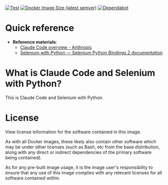 <!-- markdownlint-disable first-line-h1 -->
[![Test](https://github.com/yukihiko-shinoda/dockerfile-claude-code-selenium-python/actions/workflows/test.yml/badge.svg)](https://github.com/yukihiko-shinoda/dockerfile-claude-code-selenium-python/actions/workflows/test.yml)
[![Docker Image Size (latest semver)](https://img.shields.io/docker/image-size/futureys/claude-code-selenium-python)](https://hub.docker.com/r/futureys/claude-code-selenium-python/dockerfile)
[![Dependabot](https://flat.badgen.net/github/dependabot/yukihiko-shinoda/dockerfile-claude-code-selenium-python?icon=dependabot)](https://github.com/yukihiko-shinoda/dockerfile-claude-code-selenium-python/security/dependabot)

# Quick reference

- **Reference materials**:
  - [Claude Code overview - Anthropic](https://docs.anthropic.com/en/docs/claude-code/overview)
  - [Selenium with Python — Selenium Python Bindings 2 documentation](https://selenium-python.readthedocs.io/)

<!-- markdownlint-disable no-trailing-punctuation -->
# What is Claude Code and Selenium with Python?
<!-- markdownlint-enable no-trailing-punctuation -->

This is Claude Code and Selenium with Python.

# License

View license information for the software contained in this image.

As with all Docker images, these likely also contain other software which may be under other licenses (such as Bash, etc from the base distribution, along with any direct or indirect dependencies of the primary software being contained).

As for any pre-built image usage, it is the image user's responsibility to ensure that any use of this image complies with any relevant licenses for all software contained within.
